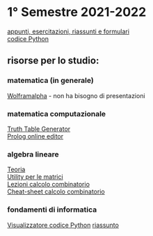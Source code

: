 # 1° Semestre 2021-2022
[appunti, esercitazioni, riassunti e formulari](https://mega.nz/folder/fjZBBQqT#UxLWkip3KUhKT1i9zIr7Hw)<br/>
[codice Python](https://github.com/totoLab/code-ingegneria-informatica/)

## risorse per lo studio:
### matematica (in generale)
[Wolframalpha](https://www.wolframalpha.com/) - non ha bisogno di presentazioni

### matematica computazionale
[Truth Table Generator](https://web.stanford.edu/class/cs103/tools/truth-table-tool/)<br/>
[Prolog online editor](https://swish.swi-prolog.org/)

### algebra lineare
[Teoria](https://www.lezionidimatematica.net/indici/matrici.htm)<br/>
[Utility per le matrici](https://matrixcalc.org/en/)<br/>
[Lezioni calcolo combinatorio](https://youtube.com/playlist?list=PL056CC710F7E17321)<br/>
[Cheat-sheet calcolo combinatorio](https://www.matematika.it/public/allegati/39/15_04_Calcolo_combinatorio_1_0.pdf)

### fondamenti di informatica
[Visualizzatore codice Python](https://pythontutor.com/visualize.html#mode=edit)
[riassunto](https://wind-blouse-209.notion.site/Fondamenti-di-Informatica-1-8a867d523e474d6fa70648cc91dc7e2d)<br/>
